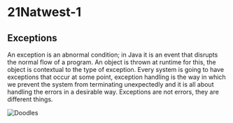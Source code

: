 # 21Natwest-1

## Exceptions 

An exception is an abnormal condition; in Java it is an event that disrupts the normal flow of a program.
An object is thrown at runtime for this, the object is contextual to the type of exception.
Every system is going to have exceptions that occur at some point, exception handling is the way in which we prevent the system from terminating unexpectedly and it is all about handling the errors in a desirable way.
Exceptions are not errors, they are different things.

![Doodles](https://i.imgur.com/uFVxeJA.png)